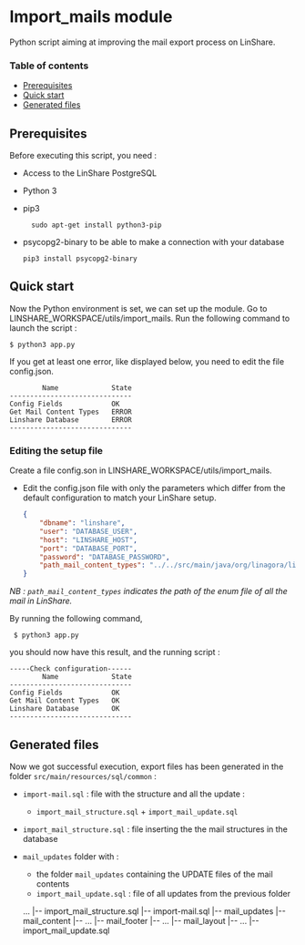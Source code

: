 

# Import_mails module

Python script aiming at improving the mail export process on LinShare.

### Table of contents
  *   [Prerequisites](#prerequis)
  *   [Quick start](#config_module)
  *   [Generated files](#generated_files)

## <a name="prerequis"></a> Prerequisites

Before executing this script, you need :
*  Access to the LinShare PostgreSQL
* Python 3
*  pip3

	```
      sudo apt-get install python3-pip
	```
  *  psycopg2-binary to be able to make a connection with your database
  
        ```
        pip3 install psycopg2-binary
        ```
    
##   <a name="config_module"></a> Quick start

Now the Python environment is set, we can set up the module.
Go to LINSHARE_WORKSPACE/utils/import_mails.
Run the following command to launch the script :

```
$ python3 app.py
```

If you get at least one error, like displayed below, you need to edit the file config.json.

	
	        Name             State     
	------------------------------
	Config Fields            OK
	Get Mail Content Types   ERROR
	Linshare Database        ERROR
	------------------------------
	
	
	
### Editing the setup file
Create a file config.son in LINSHARE_WORKSPACE/utils/import_mails.
* Edit the config.json file with only the parameters which differ from the default configuration to match your LinShare setup.

	```json
	{
		"dbname": "linshare",
		"user": "DATABASE_USER",
		"host": "LINSHARE_HOST",
		"port": "DATABASE_PORT",
		"password": "DATABASE_PASSWORD",
		"path_mail_content_types": "../../src/main/java/org/linagora/linshare/core/domain/constants/MailContentType.java"
	}
	```
*NB : `path_mail_content_types` indicates the path of the enum file of all the mail in LinShare.*

By running the following command,
 
	 $ python3 app.py

you should now have this result, and the running script :

	
	-----Check configuration------
	        Name             State     
	------------------------------
	Config Fields            OK
	Get Mail Content Types   OK
	Linshare Database        OK
	------------------------------
	
	
##  <a name="generated_files"></a> Generated files

Now we got successful execution, export files has been generated in the folder `src/main/resources/sql/common` :
*  `import-mail.sql` : file with the structure and all the update : 
	* `import_mail_structure.sql` + `import_mail_update.sql`
*  `import_mail_structure.sql` : file inserting the the mail structures in the database
* `mail_updates` folder with :
	*  the folder `mail_updates` containing the UPDATE files of the mail contents
	*  `import_mail_update.sql` : file of all updates from the previous folder

	
	...
	|-- import_mail_structure.sql
	|-- import-mail.sql
	|-- mail_updates
		|-- mail_content
			|-- ...
		|-- mail_footer
			|-- ...
		|-- mail_layout
			|-- ...
		|-- import_mail_update.sql
	

